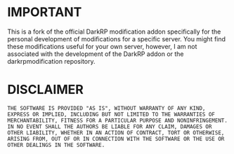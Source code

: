 IMPORTANT
=========
This is a fork of the official DarkRP modification addon specifically for the personal development of modifications for a specific server. You might find these modifications useful for your own server, however, I am not associated with the development of the DarkRP addon or the darkrpmodification repository.

DISCLAIMER
==========
    THE SOFTWARE IS PROVIDED "AS IS", WITHOUT WARRANTY OF ANY KIND,
    EXPRESS OR IMPLIED, INCLUDING BUT NOT LIMITED TO THE WARRANTIES OF
    MERCHANTABILITY, FITNESS FOR A PARTICULAR PURPOSE AND NONINFRINGEMENT.
    IN NO EVENT SHALL THE AUTHORS BE LIABLE FOR ANY CLAIM, DAMAGES OR
    OTHER LIABILITY, WHETHER IN AN ACTION OF CONTRACT, TORT OR OTHERWISE,
    ARISING FROM, OUT OF OR IN CONNECTION WITH THE SOFTWARE OR THE USE OR
    OTHER DEALINGS IN THE SOFTWARE.
